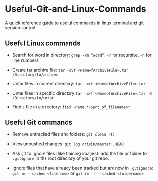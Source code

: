 # Useful-Git-and-Linux-Commands
A quick reference guide to useful commands in linux terminal and git version control

## Useful Linux commands

* Search for word in directory: `grep -rn “word”`. `-r` for recursive, `-n` for line numbers

* Create tar archive file: `tar -cvf <NameofArchiveFile>.tar /Directory/to/archive`
* Untar files in current directory: `tar -xvf <NameofArchiveFile>.tar` 
* Untar files in specific directory:`tar -xvf <NameofArchiveFile>.tar -C /Directory/to/untar`
* Find a file in a directory: `find -name *<part_of_filename>*`

## Useful Git commands

* Remove untracked files and folders: `git clean -fd`

* View unpushed changes: `git log origin/master..HEAD`

* Ask git to ignore files (like training images): add the file or folder to `.gitignore` in the root directory of your git repo.

* Ignore files that have already been tracked but are now in `.gitignore`: `git rm --cached <filename>` or `git rm -r --cached <foldername>`
